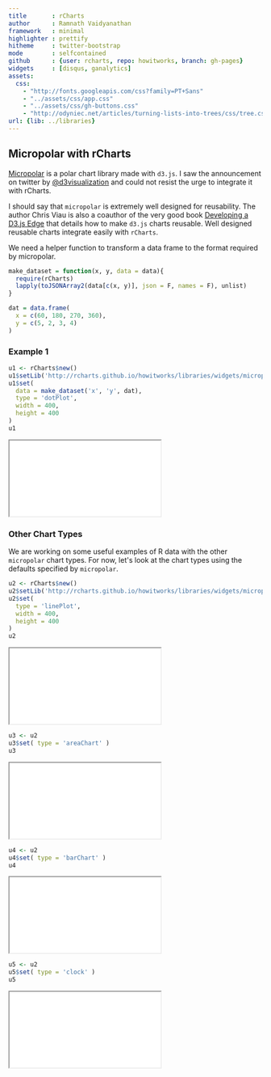 ```yaml
---
title       : rCharts
author      : Ramnath Vaidyanathan
framework   : minimal
highlighter : prettify
hitheme     : twitter-bootstrap
mode        : selfcontained
github      : {user: rcharts, repo: howitworks, branch: gh-pages}
widgets     : [disqus, ganalytics]
assets:
  css: 
    - "http://fonts.googleapis.com/css?family=PT+Sans"
    - "../assets/css/app.css"
    - "../assets/css/gh-buttons.css"
    - "http://odyniec.net/articles/turning-lists-into-trees/css/tree.css"
url: {lib: ../libraries}
---
```


## Micropolar with rCharts

[Micropolar](http://micropolar.org) is a polar chart library made with `d3.js`. I saw the announcement on twitter by [@d3visualization](https://twitter.com/d3visualization) and could not resist the urge to integrate it with rCharts.

I should say that `micropolar` is extremely well designed for reusability.  The author Chris Viau is also a coauthor of the very good book [Developing a D3.js Edge](http://bleedingedgepress.com/our-books/developing-a-d3-js-edge/) that details how to make `d3.js` charts reusable.  Well designed reusable charts integrate easily with `rCharts`.

We need a helper function to transform a data frame to the format required by micropolar.





```r
make_dataset = function(x, y, data = data){
  require(rCharts)
  lapply(toJSONArray2(data[c(x, y)], json = F, names = F), unlist)
}

dat = data.frame(
  x = c(60, 180, 270, 360),
  y = c(5, 2, 3, 4)
)
```


### Example 1


```r
u1 <- rCharts$new()
u1$setLib('http://rcharts.github.io/howitworks/libraries/widgets/micropolar')
u1$set(
  data = make_dataset('x', 'y', dat),
  type = 'dotPlot',
  width = 400,
  height = 400
)
u1
```

<iframe src=assets/fig/unnamed-chunk-3.html seamless></iframe>


### Other Chart Types

We are working on some useful examples of R data with the other `micropolar` chart types.  For now, let's look at the chart types using the defaults specified by `micropolar`.


```r
u2 <- rCharts$new()
u2$setLib('http://rcharts.github.io/howitworks/libraries/widgets/micropolar')
u2$set(
  type = 'linePlot',
  width = 400,
  height = 400
)
u2
```

<iframe src=assets/fig/unnamed-chunk-4.html seamless></iframe>



```r
u3 <- u2
u3$set( type = 'areaChart' )
u3
```

<iframe src=assets/fig/unnamed-chunk-5.html seamless></iframe>



```r
u4 <- u2
u4$set( type = 'barChart' )
u4
```

<iframe src=assets/fig/unnamed-chunk-6.html seamless></iframe>



```r
u5 <- u2
u5$set( type = 'clock' )
u5
```

<iframe src=assets/fig/unnamed-chunk-7.html seamless></iframe>


<div id='disqus_thread'></div>


